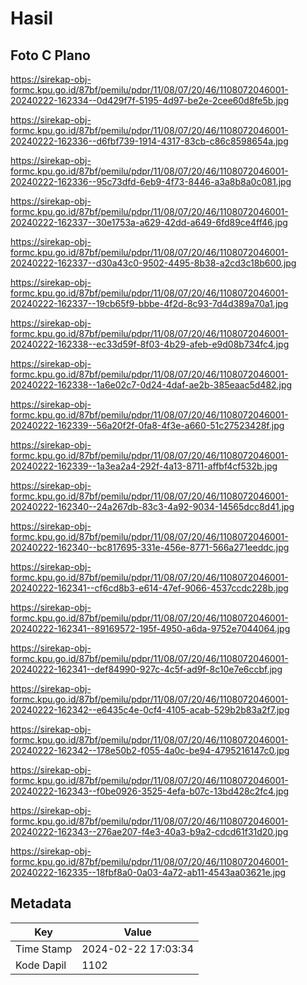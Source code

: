 # Hasil

## Foto C Plano

https://sirekap-obj-formc.kpu.go.id/87bf/pemilu/pdpr/11/08/07/20/46/1108072046001-20240222-162334--0d429f7f-5195-4d97-be2e-2cee60d8fe5b.jpg

https://sirekap-obj-formc.kpu.go.id/87bf/pemilu/pdpr/11/08/07/20/46/1108072046001-20240222-162336--d6fbf739-1914-4317-83cb-c86c8598654a.jpg

https://sirekap-obj-formc.kpu.go.id/87bf/pemilu/pdpr/11/08/07/20/46/1108072046001-20240222-162336--95c73dfd-6eb9-4f73-8446-a3a8b8a0c081.jpg

https://sirekap-obj-formc.kpu.go.id/87bf/pemilu/pdpr/11/08/07/20/46/1108072046001-20240222-162337--30e1753a-a629-42dd-a649-6fd89ce4ff46.jpg

https://sirekap-obj-formc.kpu.go.id/87bf/pemilu/pdpr/11/08/07/20/46/1108072046001-20240222-162337--d30a43c0-9502-4495-8b38-a2cd3c18b600.jpg

https://sirekap-obj-formc.kpu.go.id/87bf/pemilu/pdpr/11/08/07/20/46/1108072046001-20240222-162337--19cb65f9-bbbe-4f2d-8c93-7d4d389a70a1.jpg

https://sirekap-obj-formc.kpu.go.id/87bf/pemilu/pdpr/11/08/07/20/46/1108072046001-20240222-162338--ec33d59f-8f03-4b29-afeb-e9d08b734fc4.jpg

https://sirekap-obj-formc.kpu.go.id/87bf/pemilu/pdpr/11/08/07/20/46/1108072046001-20240222-162338--1a6e02c7-0d24-4daf-ae2b-385eaac5d482.jpg

https://sirekap-obj-formc.kpu.go.id/87bf/pemilu/pdpr/11/08/07/20/46/1108072046001-20240222-162339--56a20f2f-0fa8-4f3e-a660-51c27523428f.jpg

https://sirekap-obj-formc.kpu.go.id/87bf/pemilu/pdpr/11/08/07/20/46/1108072046001-20240222-162339--1a3ea2a4-292f-4a13-8711-affbf4cf532b.jpg

https://sirekap-obj-formc.kpu.go.id/87bf/pemilu/pdpr/11/08/07/20/46/1108072046001-20240222-162340--24a267db-83c3-4a92-9034-14565dcc8d41.jpg

https://sirekap-obj-formc.kpu.go.id/87bf/pemilu/pdpr/11/08/07/20/46/1108072046001-20240222-162340--bc817695-331e-456e-8771-566a271eeddc.jpg

https://sirekap-obj-formc.kpu.go.id/87bf/pemilu/pdpr/11/08/07/20/46/1108072046001-20240222-162341--cf6cd8b3-e614-47ef-9066-4537ccdc228b.jpg

https://sirekap-obj-formc.kpu.go.id/87bf/pemilu/pdpr/11/08/07/20/46/1108072046001-20240222-162341--89169572-195f-4950-a6da-9752e7044064.jpg

https://sirekap-obj-formc.kpu.go.id/87bf/pemilu/pdpr/11/08/07/20/46/1108072046001-20240222-162341--def84990-927c-4c5f-ad9f-8c10e7e6ccbf.jpg

https://sirekap-obj-formc.kpu.go.id/87bf/pemilu/pdpr/11/08/07/20/46/1108072046001-20240222-162342--e6435c4e-0cf4-4105-acab-529b2b83a2f7.jpg

https://sirekap-obj-formc.kpu.go.id/87bf/pemilu/pdpr/11/08/07/20/46/1108072046001-20240222-162342--178e50b2-f055-4a0c-be94-4795216147c0.jpg

https://sirekap-obj-formc.kpu.go.id/87bf/pemilu/pdpr/11/08/07/20/46/1108072046001-20240222-162343--f0be0926-3525-4efa-b07c-13bd428c2fc4.jpg

https://sirekap-obj-formc.kpu.go.id/87bf/pemilu/pdpr/11/08/07/20/46/1108072046001-20240222-162343--276ae207-f4e3-40a3-b9a2-cdcd61f31d20.jpg

https://sirekap-obj-formc.kpu.go.id/87bf/pemilu/pdpr/11/08/07/20/46/1108072046001-20240222-162335--18fbf8a0-0a03-4a72-ab11-4543aa03621e.jpg


## Metadata

| Key        | Value               |
| ---------- | ------------------- |
| Time Stamp | 2024-02-22 17:03:34 |
| Kode Dapil | 1102                |



